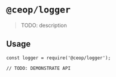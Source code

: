# `@ceop/logger`

> TODO: description

## Usage

```
const logger = require('@ceop/logger');

// TODO: DEMONSTRATE API
```
